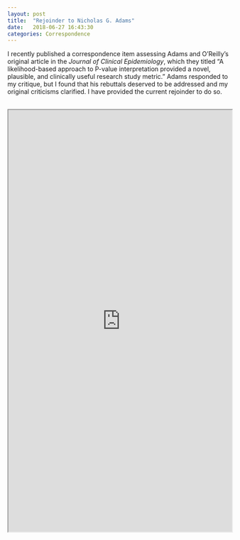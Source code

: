 ```yaml
---
layout: post
title:  "Rejoinder to Nicholas G. Adams"
date:   2018-06-27 16:43:30
categories: Correspondence
---
```


I recently published a correspondence item assessing Adams and O’Reilly’s original article in the <i>Journal of Clinical Epidemiology</i>, which they titled “A likelihood-based approach to P-value interpretation provided a novel, plausible, and clinically useful research study metric.” Adams responded to my critique, but I found that his rebuttals deserved to be addressed and my original criticisms clarified. I have provided the current rejoinder to do so.
  <br><br>
<iframe src="https://drive.google.com/file/d/1yUfSt_i8ZGpbQ8bubp89N3eTPUbEwfNH/preview" width="100%" height="950"></iframe>

